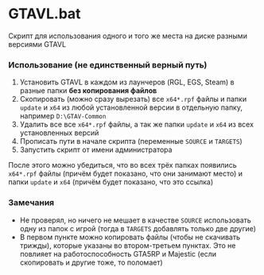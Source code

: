 # GTAVL.bat

Скрипт для использования одного и того же места на диске разными версиями GTAVL

### Использование (не единственный верный путь)

1. Установить GTAVL в каждом из лаунчеров (RGL, EGS, Steam) в разные папки **без копирования файлов**
2. Скопировать (можно сразу вырезать) все `x64*.rpf` файлы и папки `update` и `x64` из любой установленной версии в отдельную папку, например `D:\GTAV-Common`
3. Удалить все все `x64*.rpf` файлы, а так же папки `update` и `x64` из всех установленных версий
4. Прописать пути в начале скрипта (переменные `SOURCE` и `TARGETS`)
5. Запустить скрипт от имени администратора

 После этого можно убедиться, что во всех трёх папках появились `x64*.rpf` файлы (причём будет показано, что они занимают место) и папки `update` и `x64` (причём будет показано, что это ссылка)

 ### Замечания

 - Не проверял, но ничего не мешает в качестве `SOURCE` использовать одну из папок с игрой (тогда в `TARGETS` добавлять только две другие)
 - В первом пункте можно копировать файлы (чтобы не скачивать трижды), которые указаны во втором-третьем пунктах. Это не повлияет на работоспособность GTA5RP и Majestic (если скопировать и другие тоже, то поломает)
